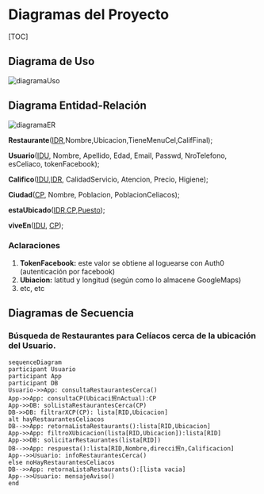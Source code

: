 # Diagramas del Proyecto



[TOC]

## Diagrama de Uso

![diagramaUso](/home/eze/Dropbox/IAP/Proyecto/DiagramaCasosDeUso_celiacos_1.png)

## Diagrama Entidad-Relación

![diagramaER](/home/eze/Dropbox/IAP/Proyecto/DiagramaER_celiacos_1.png)

**Restaurante**(<u>IDR</u>,Nombre,Ubicacion,TieneMenuCel,CalifFinal);

**Usuario**(<u>IDU</u>, Nombre, Apellido, Edad, Email, Passwd, NroTelefono, esCeliaco, tokenFacebook);

**Califico**(<u>IDU</u>,<u>IDR</u>, CalidadServicio, Atencion, Precio, Higiene);

**Ciudad**(<u>CP</u>, Nombre, Poblacion, PoblacionCeliacos);

**estaUbicado**(<u>IDR</u>,<u>CP</u>,<u>Puesto</u>);

**viveEn**(<u>IDU</u>, <u>CP</u>);



### Aclaraciones

1. **TokenFacebook:** este valor se obtiene al loguearse con Auth0 (autenticación por facebook)
2. **Ubiacion:** latitud y longitud (según como lo almacene GoogleMaps)
3. etc, etc



## Diagramas de Secuencia

### Búsqueda de Restaurantes para Celíacos cerca de la ubicación del Usuario.

```mermaid
sequenceDiagram
participant Usuario
participant App
participant DB
Usuario->>App: consultaRestaurantesCerca()
App->>App: consultaCP(Ubicaci贸nActual):CP
App->>DB: solListaRestaurantesCerca(CP)
DB->>DB: filtrarXCP(CP): lista[RID,Ubicacion]
alt hayRestaurantesCeliacos
DB-->>App: retornaListaRestaurants():lista[RID,Ubicacion]
App->>App: filtroXUbicacion(lista[RID,Ubicacion]):lista[RID]
App->>DB: solicitarRestaurantes(lista[RID])
DB-->>App: respuesta():lista[RID,Nombre,direcci贸n,Calificacion]
App-->>Usuario: infoRestaurantesCerca()
else noHayRestaurantesCeliacos
DB-->>App: retornaListaRestaurants():[lista vacia]
App-->>Usuario: mensajeAviso()
end
```



